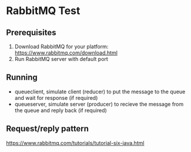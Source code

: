 # RabbitMQ Test
## Prerequisites
1. Download RabbitMQ for your platform: https://www.rabbitmq.com/download.html
2. Run RabbitMQ server with default port

## Running
- queueclient, simulate client (reducer) to put the message to the queue and wait for response (if required)
- queueserver, simulate server (producer) to recieve the message from the queue and reply back (if required)

## Request/reply pattern
https://www.rabbitmq.com/tutorials/tutorial-six-java.html
